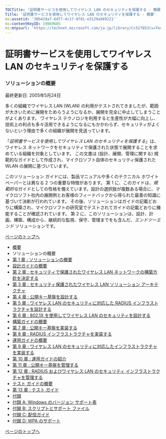 ```yaml
---
TOCTitle: '証明書サービスを使用してワイヤレス LAN のセキュリティを保護する - 概要'
Title: '証明書サービスを使用してワイヤレス LAN のセキュリティを保護する - 概要'
ms:assetid: '30b42da7-6df7-4c17-8f81-e3129a989221'
ms:contentKeyID: 19869685
ms:mtpsurl: 'https://technet.microsoft.com/ja-jp/library/Cc527053(v=TechNet.10)'
---
```


証明書サービスを使用してワイヤレス LAN のセキュリティを保護する
===============================================================

### ソリューションの概要

最終更新日: 2005年5月24日

多くの組織でワイヤレス LAN (WLAN) の利用がテストされてきましたが、範囲が大きいために展開をためらうようになるか、展開を完全に中止してしまうことがよくあります。 ワイヤレス テクノロジを利用すると生産性が大幅に向上し、技術上の利点も多々活用できるようになるにもかかわらず、セキュリティがよくないという理由で多くの組織が展開を見送っています。

「*証明書サービスを使用してワイヤレス LAN のセキュリティを保護する*」は、ワイヤレス ネットワークをセキュリティで保護された状態で展開することを求めている組織を対象としています。 この文書は (設計、展開、管理に関する) 規範的なガイドとして作成され、マイクロソフト自体のセキュリティ保護された WLAN の展開に基づいています。

このソリューション ガイドには、製品マニュアルや多くのテクニカル ホワイト ペーパーとは異なる 2 つの重要な特徴があります。 第 1 に、このガイドは、*規範的な*ガイドとしての性格を備えています。設計の選択肢が複数ある場合に、マイクロソフト社内の展開例とお客様のフィードバックから得られた最善の知識に基づいて決断が行われています。 その後、ソリューションはガイドの記載どおりに構築され、マイクロソフトの研究室でテストされてガイドの記載どおりに機能することが確認されています。 第 2 に、このソリューションは、設計、計画、構築、構成から、継続的な監視、保守、管理までをも含んだ、*エンドツーエンド* ソリューションです。

[](#mainsection)[ページのトップへ](#mainsection)

-   [概要](https://technet.microsoft.com/ja-jp/library/30f90d1c-7faa-432f-b6c8-d4927fe36229(v=TechNet.10))
-   ソリューションの概要
-   [第 1 章 : ソリューションの概要](https://technet.microsoft.com/ja-jp/library/178db46c-9580-45ec-8ca8-565f7eec6521(v=TechNet.10))
-   [設計ガイドの概要](https://technet.microsoft.com/ja-jp/library/e6114a19-d2e2-4f4f-9354-9a973b9e3221(v=TechNet.10))
-   [第 2 章 : セキュリティで保護されたワイヤレス LAN ネットワークの構築方針を決定する](https://technet.microsoft.com/ja-jp/library/798406d6-d739-4d18-879b-9ae061fa320a(v=TechNet.10))
-   [第 3 章 : セキュリティ保護されたワイヤレス LAN ソリューション アーキテクチャ](https://technet.microsoft.com/ja-jp/library/40ad9fbf-71fc-4ade-af08-905a35ae95e8(v=TechNet.10))
-   [第 4 章 : 公開キー基盤を設計する](https://technet.microsoft.com/ja-jp/library/26fc5cef-602a-4340-9552-f48b4d7d674e(v=TechNet.10))
-   [第 5 章 : ワイヤレス LAN のセキュリティに対応した RADIUS インフラストラクチャを設計する](https://technet.microsoft.com/ja-jp/library/e3e593bb-1c1d-40ad-97fc-3798b6869f18(v=TechNet.10))
-   [第 6 章 : 802.1X を使用してワイヤレス LAN のセキュリティを設計する](https://technet.microsoft.com/ja-jp/library/75fadbd9-af34-4322-96ad-c609aaaa5907(v=TechNet.10))
-   [構築ガイドの概要](https://technet.microsoft.com/ja-jp/library/2b673333-12a3-4bac-affe-207d148e68a0(v=TechNet.10))
-   [第 7 章 : 公開キー基盤を実装する](https://technet.microsoft.com/ja-jp/library/70a59275-e4e0-4849-af0e-1af643e7b8fe(v=TechNet.10))
-   [第 8 章 : RADIUS インフラストラクチャを実装する](https://technet.microsoft.com/ja-jp/library/83bbb839-cc8d-4724-affb-a6ae08237f29(v=TechNet.10))
-   [運用ガイドの概要](https://technet.microsoft.com/ja-jp/library/9519ea6d-b101-4981-b836-1168f32c7f1f(v=TechNet.10))
-   [第 9 章 : ワイヤレス LAN のセキュリティに対応したインフラストラクチャを実装する](http://technet.microsoft.com/ja-jp/library/cc527040.aspx)
-   [第 10 章 : 運用ガイドの紹介](https://technet.microsoft.com/ja-jp/library/75d535e0-e9ed-454c-98ec-2ed53ce54d52(v=TechNet.10))
-   [第 11 章 : 公開キー基盤を管理する](https://technet.microsoft.com/ja-jp/library/9437df75-a375-40f2-9577-17755eec9545(v=TechNet.10))
-   [第 12 章 : RADIUS およびワイヤレス LAN のセキュリティ インフラストラクチャを管理する](https://technet.microsoft.com/ja-jp/library/56beab30-3f67-4633-9074-f5f85241b1ab(v=TechNet.10))
-   [テスト ガイドの概要](https://technet.microsoft.com/ja-jp/library/7e4b9c88-3b35-41f8-b81d-9546743da068(v=TechNet.10))
-   [第 13 章 : テスト ガイド](http://technet.microsoft.com/ja-jp/library/cc527056.aspx)
-   [付録](https://technet.microsoft.com/ja-jp/library/c60be0d8-d416-41bd-b173-23bdcf56bcf0(v=TechNet.10))
-   [付録 A: Windows のバージョン サポート表](https://technet.microsoft.com/ja-jp/library/d55ba82b-f689-4e8a-bddd-37ab55d9f4f1(v=TechNet.10))
-   [付録 B: スクリプトとサポート ファイル](https://technet.microsoft.com/ja-jp/library/ecfc00f9-d0a2-44b0-b92e-73d714462bbe(v=TechNet.10))
-   [付録 C: 配信ガイド](https://technet.microsoft.com/ja-jp/library/7fdf9700-34db-4b0f-92d1-f6a6d8dbe5e1(v=TechNet.10))
-   [付録 D: WPA のサポート](http://technet.microsoft.com/ja-jp/library/cc527037.aspx)

[](#mainsection)[ページのトップへ](#mainsection)
